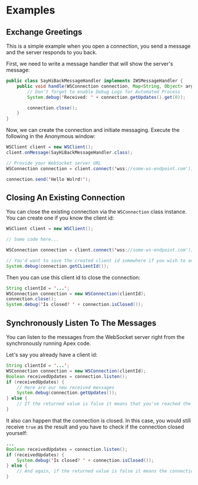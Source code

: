 # Examples

## Exchange Greetings

This is a simple example when you open a connection, you send a message and the server responds to you back.

First, we need to write a message handler that will show the server's message:

```java
public class SayHiBackMessageHandler implements IWSMessageHandler {
    public void handle(WSConnection connection, Map<String, Object> args) {
        // Don't forget to enable Debug Logs for Automated Process
        System.debug('Received: ' + connection.getUpdates().get(0));

        connection.close();
    }
}
```

Now, we can create the connection and initiate messaging. Execute the following in the Anonymous window:

```java
WSClient client = new WSClient();
client.onMessage(SayHiBackMessageHandler.class);

// Provide your WebSocket server URL
WSConnection connection = client.connect('wss://some-ws-endpoint.com');

connection.send('Hello Wolrd!');
```

## Closing An Existing Connection

You can close the existing connection via the `WSConnection` class instance. You can create one if you know the client id:

```java
WSClient client = new WSClient();

// Some code here...

WSConnection connection = client.connect('wss://some-ws-endpoint.com');

// You'd want to save the created client id somewhere if you wish to access this connection somewhere out of handlers classes later
System.debug(connection.getCLientId());
```

Then you can use this client id to close the connection:

```java
String clientId = '...';
WSConnection connection = new WSConnection(clientId);
connection.close();
System.debug('Is closed? ' + connection.isClosed());
```

## Synchronously Listen To The Messages

You can listen to the messages from the WebSocket server right from the synchronously running Apex code.

Let's say you already have a client id:

```java
String clientId = '...';
WSConnection connection = new WSConnection(clientId);
Boolean receivedUpdates = connection.listen();
if (receivedUpdates) {
    // Here are our new received messages
    System.debug(connection.getUpdates());
} else {
    // If the returned value is false it means that you've reached the timeout response
}
```

It also can happen that the connection is closed. In this case, you would still receive `true` as the result and you have to check if the connection closed yourself:

```java
...
Boolean receivedUpdates = connection.listen();
if (receivedUpdates) {
    System.debug('Is closed? ' + connection.isClosed());
} else {
    // And again, if the returned value is false it means the connection is still alive
}
```
